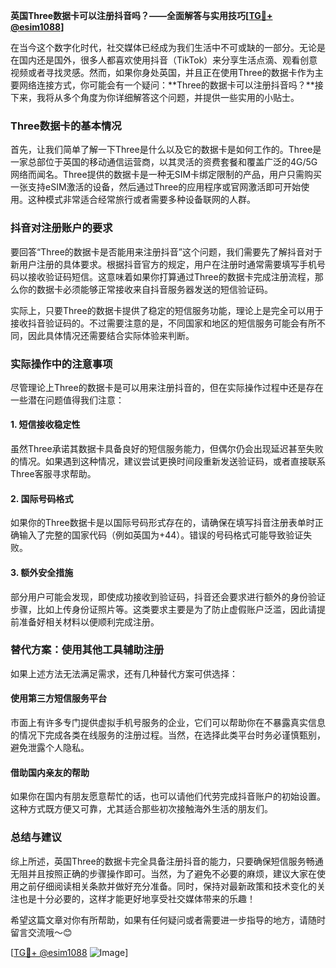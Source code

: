 **英国Three数据卡可以注册抖音吗？——全面解答与实用技巧[[TG💪+ @esim1088](https://t.me/s/esim1088)]**

在当今这个数字化时代，社交媒体已经成为我们生活中不可或缺的一部分。无论是在国内还是国外，很多人都喜欢使用抖音（TikTok）来分享生活点滴、观看创意视频或者寻找灵感。然而，如果你身处英国，并且正在使用Three的数据卡作为主要网络连接方式，你可能会有一个疑问：**Three的数据卡可以注册抖音吗？**接下来，我将从多个角度为你详细解答这个问题，并提供一些实用的小贴士。

### Three数据卡的基本情况

首先，让我们简单了解一下Three是什么以及它的数据卡是如何工作的。Three是一家总部位于英国的移动通信运营商，以其灵活的资费套餐和覆盖广泛的4G/5G网络而闻名。Three提供的数据卡是一种无SIM卡绑定限制的产品，用户只需购买一张支持eSIM激活的设备，然后通过Three的应用程序或官网激活即可开始使用。这种模式非常适合经常旅行或者需要多种设备联网的人群。

### 抖音对注册账户的要求

要回答“Three的数据卡是否能用来注册抖音”这个问题，我们需要先了解抖音对于新用户注册的具体要求。根据抖音官方的规定，用户在注册时通常需要填写手机号码以接收验证码短信。这意味着如果你打算通过Three的数据卡完成注册流程，那么你的数据卡必须能够正常接收来自抖音服务器发送的短信验证码。

实际上，只要Three的数据卡提供了稳定的短信服务功能，理论上是完全可以用于接收抖音验证码的。不过需要注意的是，不同国家和地区的短信服务可能会有所不同，因此具体情况还需要结合实际体验来判断。

### 实际操作中的注意事项

尽管理论上Three的数据卡是可以用来注册抖音的，但在实际操作过程中还是存在一些潜在问题值得我们注意：

#### 1. 短信接收稳定性
虽然Three承诺其数据卡具备良好的短信服务能力，但偶尔仍会出现延迟甚至失败的情况。如果遇到这种情况，建议尝试更换时间段重新发送验证码，或者直接联系Three客服寻求帮助。

#### 2. 国际号码格式
如果你的Three数据卡是以国际号码形式存在的，请确保在填写抖音注册表单时正确输入了完整的国家代码（例如英国为+44）。错误的号码格式可能导致验证失败。

#### 3. 额外安全措施
部分用户可能会发现，即使成功接收到验证码，抖音还会要求进行额外的身份验证步骤，比如上传身份证照片等。这类要求主要是为了防止虚假账户泛滥，因此请提前准备好相关材料以便顺利完成注册。

### 替代方案：使用其他工具辅助注册

如果上述方法无法满足需求，还有几种替代方案可供选择：

#### 使用第三方短信服务平台
市面上有许多专门提供虚拟手机号服务的企业，它们可以帮助你在不暴露真实信息的情况下完成各类在线服务的注册过程。当然，在选择此类平台时务必谨慎甄别，避免泄露个人隐私。

#### 借助国内亲友的帮助
如果你在国内有朋友愿意帮忙的话，也可以请他们代劳完成抖音账户的初始设置。这种方式既方便又可靠，尤其适合那些初次接触海外生活的朋友们。

### 总结与建议

综上所述，英国Three的数据卡完全具备注册抖音的能力，只要确保短信服务畅通无阻并且按照正确的步骤操作即可。当然，为了避免不必要的麻烦，建议大家在使用之前仔细阅读相关条款并做好充分准备。同时，保持对最新政策和技术变化的关注也是十分必要的，这样才能更好地享受社交媒体带来的乐趣！

希望这篇文章对你有所帮助，如果有任何疑问或者需要进一步指导的地方，请随时留言交流哦～😊

[[TG💪+ @esim1088](https://t.me/s/esim1088) ![Image](https://i.postimg.cc/4NQfJmqS/Snipaste-2025-05-13-00-14-12.png)]